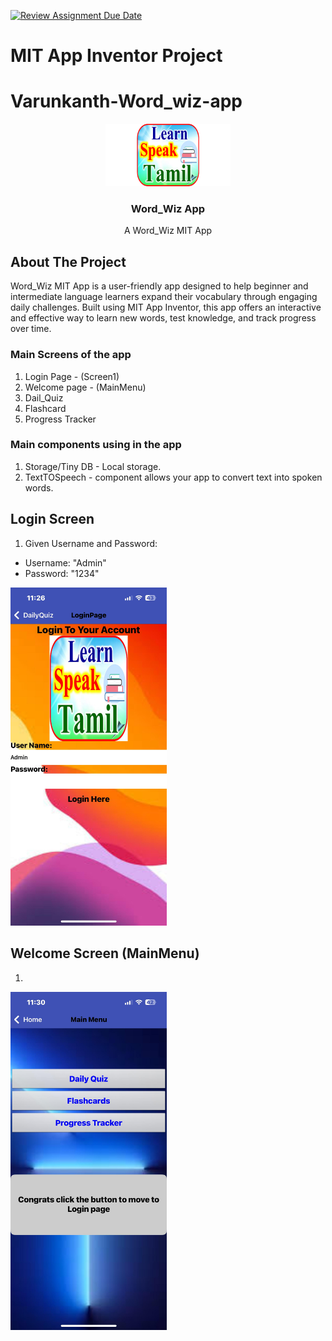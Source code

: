 [![Review Assignment Due Date](https://classroom.github.com/assets/deadline-readme-button-22041afd0340ce965d47ae6ef1cefeee28c7c493a6346c4f15d667ab976d596c.svg)](https://classroom.github.com/a/so8F8uYz)
# MIT App Inventor Project

# Varunkanth-Word_wiz-app

<!-- PROJECT LOGO -->

<div align="center">
    <img src="assets/logo2.png" alt="Logo" width="200">
  </a>
  <h3 align="center">Word_Wiz App</h3>
  <p align="center">
    A Word_Wiz MIT App
  </p>
</div>

<!-- ABOUT THE PROJECT -->

## About The Project

Word_Wiz MIT App is a user-friendly app designed to help beginner and intermediate language learners expand their vocabulary through engaging daily challenges. Built using MIT App Inventor, this app offers an interactive and effective way to learn new words, test knowledge, and track progress over time.

### Main Screens of the app

1. Login Page - (Screen1)
2. Welcome page - (MainMenu)
3. Dail_Quiz 
4. Flashcard
5. Progress Tracker

### Main components using in the app

1. Storage/Tiny DB - Local storage.
2. TextTOSpeech - component allows your app to convert text into spoken words.

## Login Screen

1. Given Username and Password:

* Username: "Admin"
* Password: "1234"

<img src="assets/login_page.jpeg" alt="Logo" width="250">


## Welcome Screen (MainMenu)

1. 

<img src="assets/Welcome_page.jpeg" alt="Logo" width="250">
